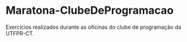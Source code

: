 # Maratona-ClubeDeProgramacao
Exercícios realizados durante as oficinas do clube de programação da UTFPR-CT.
